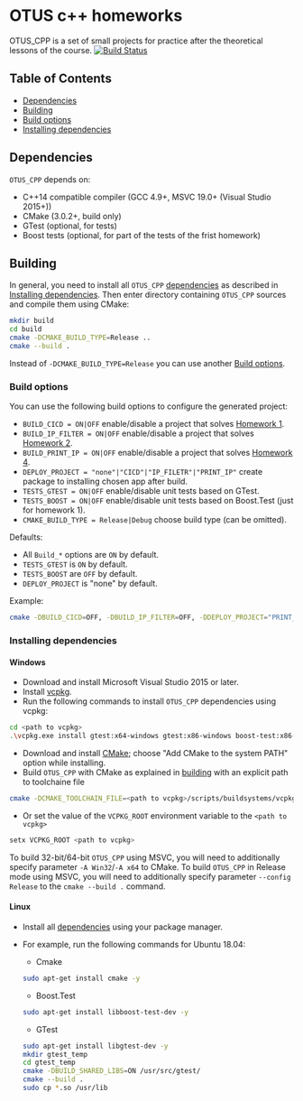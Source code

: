 # OTUS c++ homeworks
 
OTUS_CPP is a set of small projects for practice after the theoretical lessons of the course.  [![Build Status](https://travis-ci.org/jketra/otus_cpp.svg?branch=master)](https://travis-ci.org/jketra/otus_cpp)

## Table of Contents
- [Dependencies](#dependencies)
- [Building](#building)
- [Build options](#build-options)
- [Installing dependencies](#installing-dependencies)

<a name="dependencies"></a>
## Dependencies
`OTUS_CPP` depends on:

* C++14 compatible compiler (GCC 4.9+, MSVC 19.0+ (Visual Studio 2015+))
* CMake (3.0.2+, build only)
* GTest (optional, for tests)
* Boost tests (optional, for part of the tests of the frist homework)

<a name="building"></a>
## Building

In general, you need to install all `OTUS_CPP` [dependencies](#dependencies) as described in [Installing dependencies](#installing-dependencies).
Then enter directory containing `OTUS_CPP` sources and compile them using CMake:

```sh
mkdir build
cd build
cmake -DCMAKE_BUILD_TYPE=Release ..
cmake --build .
```

Instead of `-DCMAKE_BUILD_TYPE=Release` you can use another [Build options](#build-options).

<a name="build-options"></a>
### Build options
You can use the following build options to configure the generated project:
* `BUILD_CICD = ON|OFF` enable/disable a project that solves [Homework 1](https://github.com/jketra/otus_cpp/tree/master/hw1_cicd).
* `BUILD_IP_FILTER = ON|OFF` enable/disable a project that solves [Homework 2](https://github.com/jketra/otus_cpp/tree/master/hw1_cicd).
* `BUILD_PRINT_IP = ON|OFF` enable/disable a project that solves [Homework 4](https://github.com/jketra/otus_cpp/tree/master/hw4_print_ip).
* `DEPLOY_PROJECT = "none"|"CICD"|"IP_FILETR"|"PRINT_IP"` create package to installing chosen app after build.
* `TESTS_GTEST = ON|OFF` enable/disable unit tests based on GTest.
* `TESTS_BOOST = ON|OFF` enable/disable unit tests based on Boost.Test (just for homework 1).
* `CMAKE_BUILD_TYPE = Release|Debug` choose build type (can be omitted).

Defaults:
* All `Build_*` options are `ON` by default.
* `TESTS_GTEST` is `ON` by default.
* `TESTS_BOOST` are `OFF` by default.
* `DEPLOY_PROJECT` is "none" by default.

Example:
```sh
cmake -DBUILD_CICD=OFF, -DBUILD_IP_FILTER=OFF, -DDEPLOY_PROJECT="PRINT_IP"
```

<a name="installing-dependencies"></a>
### Installing dependencies

<a name="windows"></a>
#### Windows
* Download and install Microsoft Visual Studio 2015 or later.
* Install [vcpkg](https://github.com/Microsoft/vcpkg#quick-start).
* Run the following commands to install `OTUS_CPP` dependencies using vcpkg:
```sh
cd <path to vcpkg>
.\vcpkg.exe install gtest:x64-windows gtest:x86-windows boost-test:x86-windows boost-test:x64-windows
```
* Download and install [CMake](https://cmake.org/download/); choose "Add CMake to the system PATH" option while installing.
* Build `OTUS_CPP` with CMake as explained in [building](#building) with an explicit path to toolchaine file
```sh
cmake -DCMAKE_TOOLCHAIN_FILE=<path to vcpkg>/scripts/buildsystems/vcpkg.cmake ..
```
* Or set the value of the `VCPKG_ROOT` environment variable to the `<path to vcpkg>`
```sh
setx VCPKG_ROOT <path to vcpkg>
```

To build 32-bit/64-bit `OTUS_CPP` using MSVC, you will need to additionally specify parameter `-A Win32`/`-A x64` to CMake.
To build `OTUS_CPP` in Release mode using MSVC, you will need to additionally specify parameter `--config Release` to the `cmake --build .` command.

<a name="linux"></a>
#### Linux
* Install all [dependencies](#dependencies) using your package manager.
* For example, run the following commands for Ubuntu 18.04:
	* Cmake
	
	```sh
	sudo apt-get install cmake -y
	```
	* Boost.Test
	
	```sh
	sudo apt-get install libboost-test-dev -y
	```
	* GTest
	
	```sh
	sudo apt-get install libgtest-dev -y
	mkdir gtest_temp
	cd gtest_temp
	cmake -DBUILD_SHARED_LIBS=ON /usr/src/gtest/
	cmake --build .
	sudo cp *.so /usr/lib
	```
